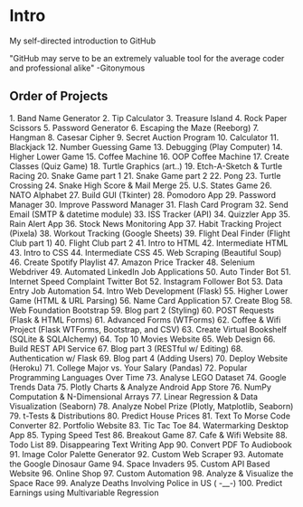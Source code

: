 # Intro
My self-directed introduction to GitHub

"GitHub may serve to be an extremely valuable tool for the average coder and professional alike"
-Gitonymous

## Order of Projects
<Beginner>
1. Band Name Generator
2. Tip Calculator
3. Treasure Island
4. Rock Paper Scissors
5. Password Generator
6. Escaping the Maze (Reeborg)
7. Hangman
8. Casesar Cipher
9. Secret Auction Program
10. Calculator
11. Blackjack
12. Number Guessing Game
13. Debugging (Play Computer)
14. Higher Lower Game
</Beginner>
<Intermediate>
15. Coffee Machine
16. OOP Coffee Machine
17. Create Classes (Quiz Game)
18. Turtle Graphics (art..)
19. Etch-A-Sketch & Turtle Racing
20. Snake Game part 1
21. Snake Game part 2
22. Pong
23. Turtle Crossing
24. Snake High Score & Mail Merge
25. U.S. States Game
26. NATO Alphabet
27. Build GUI (Tkinter)
28. Pomodoro App
29. Password Manager
30. Improve Password Manager
31. Flash Card Program
</Intermediate>
<Intermediate+>
32. Send Email (SMTP & datetime module)
33. ISS Tracker (API)
34. Quizzler App 
35. Rain Alert App
36. Stock News Monitoring App
37. Habit Tracking Project (Pixela)
38. Workout Tracking (Google Sheets)
39. Flight Deal Finder (Flight Club part 1)
40. Flight Club part 2
<WebFoundation>
41. Intro to HTML
42. Intermediate HTML
43. Intro to CSS
44. Intermediate CSS
</WebFoundation>
45. Web Scraping (Beautiful Soup)
46. Create Spotify Playlist 
47. Amazon Price Tracker
48. Selenium Webdriver
49. Automated LinkedIn Job Applications
50. Auto Tinder Bot
51. Internet Speed Complaint Twitter Bot
52. Instagram Follower Bot
53. Data Entry Job Automation
54. Intro Web Development (Flask)
55. Higher Lower Game (HTML & URL Parsing)
56. Name Card Application
57. Create Blog
</Intermediate+>
58. Web Foundation Bootstrap
<Advanced>
59. Blog part 2 (Styling)
60. POST Requests (Flask & HTML Forms)
61. Advanced Forms (WTForms)
62. Coffee & Wifi Project (Flask WTForms, Bootstrap, and CSV)
63. Create Virtual Bookshelf (SQLite & SQLAlchemy)
64. Top 10 Movies Website
65. Web Design
66. Build REST API Service
67. Blog part 3 (RESTful w/ Editing)
68. Authentication w/ Flask
69. Blog part 4  (Adding Users)
70. Deploy Website (Heroku)
71. College Major vs. Your Salary (Pandas) 
72. Popular Programming Languages Over Time
73. Analyse LEGO Dataset
74. Google Trends Data 
75. Plotly Charts & Analyze Android App Store
76. NumPy Computation & N-Dimensional Arrays
77. Linear Regression & Data Visualization (Seaborn)
78. Analyze Nobel Prize (Plotly, Matplotlib, Seaborn)
79. t-Tests & Distributions
80. Predict House Prices
<ProfessionalPortfolio>
81. Text To Morse Code Converter
82. Portfolio Website
83. Tic Tac Toe
84. Watermarking Desktop App
85. Typing Speed Test
86. Breakout Game
87. Cafe & Wifi Website
88. Todo List
89. Disappearing Text Writing App
90. Convert PDF To Audiobook
91. Image Color Palette Generator
92. Custom Web Scraper
93. Automate the Google Dinosaur Game
94. Space Invaders
95. Custom API Based Website
96. Online Shop
97. Custom Automation
98. Analyze & Visualize the Space Race
99. Analyze Deaths Involving Police in US ( -__-)
100. Predict Earnings using Multivariable Regression
</ProfessionalPortfolio>
